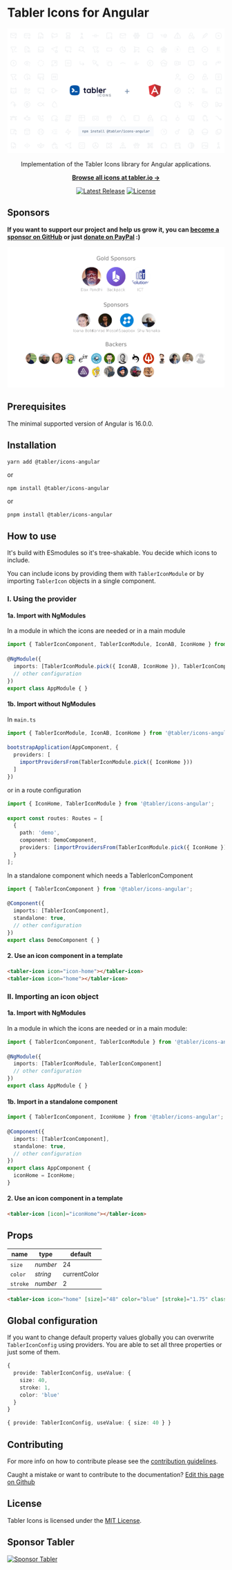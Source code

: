 # Tabler Icons for Angular

<p align="center">
<img src="https://raw.githubusercontent.com/tabler/tabler-icons/main/.github/packages/og-package-angular.png" alt="Tabler Icons" width="838">
</p>

<p align="center">
  Implementation of the Tabler Icons library for Angular applications.
<p>

<p align="center">
  <a href="https://tabler.io/icons/"><strong>Browse all icons at tabler.io &rarr;</strong></a>
</p>

<p align="center">
    <a href="https://github.com/tabler/tabler-icons/releases"><img src="https://img.shields.io/npm/v/@tabler/icons" alt="Latest Release"></a>
    <a href="https://github.com/tabler/tabler-icons/blob/master/LICENSE"><img src="https://img.shields.io/npm/l/@tabler/icons.svg" alt="License"></a>
</p>

## Sponsors

**If you want to support our project and help us grow it, you can [become a sponsor on GitHub](https://github.com/sponsors/codecalm) or just [donate on PayPal](https://paypal.me/codecalm) :)**

<a href="https://github.com/sponsors/codecalm">
  <img src='https://raw.githubusercontent.com/tabler/static/main/sponsors.png'>
</a>

## Prerequisites

The minimal supported version of Angular is 16.0.0.

## Installation

```
yarn add @tabler/icons-angular
```

or

```
npm install @tabler/icons-angular
```

or

```
pnpm install @tabler/icons-angular
```

## How to use

It's build with ESmodules so it's tree-shakable. You decide which icons to include.

You can include icons by providing them with `TablerIconModule` or by importing `TablerIcon` objects in a single component.

### I. Using the provider

#### 1a. Import with NgModules 

In a module in which the icons are needed or in a main module
```ts
import { TablerIconComponent, TablerIconModule, IconAB, IconHome } from '@tabler/icons-angular';

@NgModule({
  imports: [TablerIconModule.pick({ IconAB, IconHome }), TablerIconComponent]
  // other configuration
})
export class AppModule { }
```

#### 1b. Import without NgModules 

In `main.ts`

```ts
import { TablerIconModule, IconAB, IconHome } from '@tabler/icons-angular';

bootstrapApplication(AppComponent, {
  providers: [
    importProvidersFrom(TablerIconModule.pick({ IconHome }))
  ]
})
```

or in a route configuration

```ts
import { IconHome, TablerIconModule } from '@tabler/icons-angular';

export const routes: Routes = [
  {
    path: 'demo',
    component: DemoComponent,
    providers: [importProvidersFrom(TablerIconModule.pick({ IconHome }))]
  }
];
```

In a standalone component which needs a TablerIconComponent

```ts
import { TablerIconComponent } from '@tabler/icons-angular';

@Component({
  imports: [TablerIconComponent],
  standalone: true,
  // other configuration
})
export class DemoComponent { }
```

#### 2. Use an icon component in a template

```html
<tabler-icon icon="icon-home"></tabler-icon>
<tabler-icon icon="home"></tabler-icon>
```

### II. Importing an icon object

#### 1a. Import with NgModules

In a module in which the icons are needed or in a main module:
```ts
import { TablerIconComponent, TablerIconModule } from '@tabler/icons-angular';

@NgModule({
  imports: [TablerIconModule, TablerIconComponent]
  // other configuration
})
export class AppModule { }
```

#### 1b. Import in a standalone component

```ts
import { TablerIconComponent, IconHome } from '@tabler/icons-angular';

@Component({
  imports: [TablerIconComponent],
  standalone: true,
  // other configuration
})
export class AppComponent {
  iconHome = IconHome;
}
```

#### 2. Use an icon component in a template

```html
<tabler-icon [icon]="iconHome"></tabler-icon>
```

## Props

| name          | type     | default      |
| ------------- |----------| ------------ |
| `size`        | _number_ | 24           |
| `color`       | _string_ | currentColor |
| `stroke`      | _number_ | 2            |

```html
<tabler-icon icon="home" [size]="48" color="blue" [stroke]="1.75" class="my-icon"></tabler-icon>
```

## Global configuration

If you want to change default property values globally you can overwrite `TablerIconConfig` using providers.
You are able to set all three properties or just some of them.

```ts
{
  provide: TablerIconConfig, useValue: {
    size: 40,
    stroke: 1,
    color: 'blue'
  }
}
```

```ts
{ provide: TablerIconConfig, useValue: { size: 40 } }
```

## Contributing

For more info on how to contribute please see the [contribution guidelines](https://github.com/tabler/tabler-icons/blob/main/CONTRIBUTING.md).

Caught a mistake or want to contribute to the documentation? [Edit this page on Github](https://github.com/tabler/tabler-icons/blob/main/packages/icons-react/README.md)

## License

Tabler Icons is licensed under the [MIT License](https://github.com/tabler/tabler-icons/blob/master/LICENSE).

## Sponsor Tabler

<a href="https://github.com/sponsors/codecalm" target="_blank"><img src="https://github.com/tabler/tabler/raw/dev/src/static/sponsor-banner-readme.png?raw=true" alt="Sponsor Tabler" /></a>
